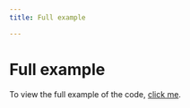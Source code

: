 ```yaml
---
title: Full example

---
```


# Full example

To view the full example of the code, [click me](https://github.com/convect-ai/trac/tree/master/examples/vrp-demo-script).
